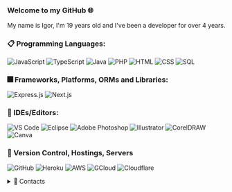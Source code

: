 ### Welcome to my GitHub 🌐

My name is Igor, I'm 19 years old and I've been a developer for over 4 years.


### 📋 Programming Languages:
![JavaScript](https://img.shields.io/badge/JavaScript-F7DF1E?style=for-the-badge&logo=javascript&logoColor=black)
![TypeScript](https://img.shields.io/badge/-TypeScript-blue?style=for-the-badge&logo=typescript&logoColor=black)
![Java](https://img.shields.io/badge/-Java-orange?style=for-the-badge&logo=java&logoColor=black)
![PHP](https://img.shields.io/badge/-PHP-purple?style=for-the-badge&logo=php&logoColor=black)
![HTML](https://img.shields.io/badge/-HTML-red?style=for-the-badge&logo=html5&logoColor=black)
![CSS](https://img.shields.io/badge/-CSS-blue?style=for-the-badge&logo=css3&logoColor=black)
![SQL](https://img.shields.io/badge/-SQL-blue?style=for-the-badge&logo=postgresql&logoColor=black)
   
 ### 🎆 Frameworks, Platforms, ORMs and Libraries:
![Express.js](https://img.shields.io/badge/-Express.js-lightgray?style=for-the-badge)
![Next.js](https://img.shields.io/badge/-Next.js-black?style=for-the-badge)

### 📄 IDEs/Editors:
![VS Code](https://img.shields.io/badge/Visual_Studio_Code-0078D4?style=for-the-badge&logo=visual%20studio%20code&logoColor=white)
![Eclipse](https://img.shields.io/badge/Eclipse-430098.svg?style=for-the-badge&logo=Eclipse&logoColor=white)
![Adobe Photoshop](https://img.shields.io/badge/Adobe%20Photoshop-31A8FF?style=for-the-badge&logo=Adobe%20Photoshop&logoColor=black)
![Illustrator](https://img.shields.io/badge/-Illustrator-orange?style=for-the-badge&logo=adobeillustrator&logoColor=white)
![CorelDRAW](https://img.shields.io/badge/-CorelDRAW-ff69b4?style=for-the-badge&logo=coreldraw&logoColor=white)
![Canva](https://img.shields.io/badge/Canva-%2300C4CC.svg?style=for-the-badge&logo=Canva&logoColor=white)

### 🚀 Version Control, Hostings, Servers

  ![GitHub](https://img.shields.io/badge/GitHub-100000?style=for-the-badge&logo=github&logoColor=black)
  ![Heroku](https://img.shields.io/badge/Heroku-430098?style=for-the-badge&logo=heroku&logoColor=black)
  ![AWS](https://img.shields.io/badge/Amazon_AWS-FF9900?style=for-the-badge&logo=amazonaws&logoColor=black)
  ![GCloud](https://img.shields.io/badge/Google_Cloud-4285F4?style=for-the-badge&logo=google-cloud&logoColor=black)
  ![Cloudflare](https://img.shields.io/badge/Cloudflare-F38020?style=for-the-badge&logo=Cloudflare&logoColor=black)
<br/>
<details>
  <summary>💬 Contacts</summary>
   </br> <img align="left" alt="Discord" target="blank" width="20px" src="https://raw.githubusercontent.com/anuraghazra/anuraghazra/master/assets/discord-round.svg"
   <string>alonesz</string>
</details> 
